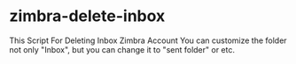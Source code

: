 # zimbra-delete-inbox


This Script For Deleting Inbox Zimbra Account
You can customize the folder not only "Inbox", but you can change it to "sent folder" or etc.
